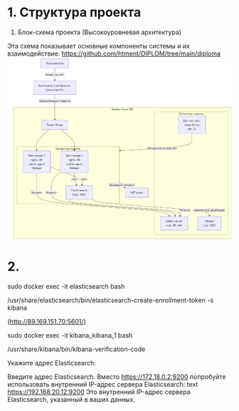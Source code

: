 
# 1. Структура проекта 
1. Блок-схема проекта (Высокоуровневая архитектура)

Эта схема показывает основные компоненты системы и их взаимодействие.
https://github.com/htment/DIPLOM/tree/main/diploma
![alt text](image.png)
# 2. 


sudo docker exec -it elasticsearch bash


/usr/share/elasticsearch/bin/elasticsearch-create-enrollment-token -s kibana


(http://89.169.151.70:5601/)




sudo docker exec -it kibana_kibana_1 bash

/usr/share/kibana/bin/kibana-verification-code

Укажите адрес Elasticsearch:

Введите адрес Elasticsearch. Вместо https://172.18.0.2:9200 попробуйте использовать внутренний IP-адрес сервера Elasticsearch:
text
https://192.168.20.12:9200
Это внутренний IP-адрес сервера Elasticsearch, указанный в ваших данных.
